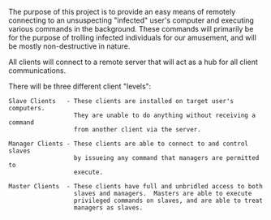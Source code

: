 The purpose of this project is to provide an easy means of remotely connecting
to an unsuspecting "infected" user's computer and executing various commands in
the background.  These commands will primarily be for the purpose of trolling
infected individuals for our amusement, and will be mostly non-destructive in
nature.

All clients will connect to a remote server that will act as a hub for all
client communications.

There will be three different client "levels":

    Slave Clients   - These clients are installed on target user's computers.
                      They are unable to do anything without receiving a command
                      from another client via the server.

    Manager Clients - These clients are able to connect to and control slaves
                      by issueing any command that managers are permitted to
                      execute.

    Master Clients  - These clients have full and unbridled access to both
                      slaves and managers.  Masters are able to execute
                      privileged commands on slaves, and are able to treat
                      managers as slaves.
